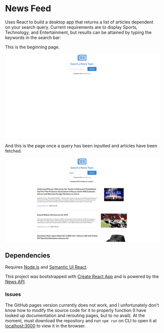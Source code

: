 # News Feed

Uses React to build a desktop app that returns a list of articles dependent on your search query. Current requirements are to display Sports, Technology, and Entertainment, but results can be attained by typing the keywords in the search bar:

This is the beginning page.

![Beginning Screen](/images/beginning_screen.png)

And this is the page once a query has been inputted and articles have been fetched.

![Loaded Screen](/images/query_screen.png)


## Dependencies

Requires [Node.js](https://nodejs.org/en/) and [Semantic UI React](https://react.semantic-ui.com/).

This project was bootstrapped with [Create React App](https://github.com/facebook/create-react-app) and is powered by the [News API](https://newsapi.org/).

### Issues

The GitHub pages version currently does not work, and I unfortunately don't know how to modify the source code for it to properly function (I have looked up documentation and rerouting pages, but to no avail). At the moment, must download the repository and run `npm run` on CLI to open it at [localhost:3000](http://localhost:3000) to view it in the browser.
